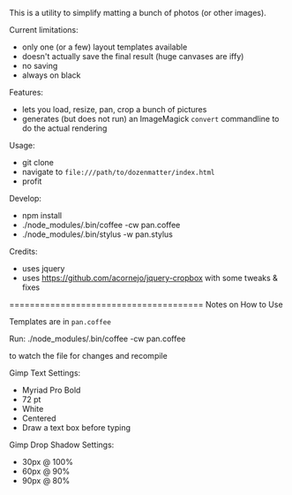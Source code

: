 This is a utility to simplify matting a bunch of photos (or other images).

Current limitations:

* only one (or a few) layout templates available
* doesn't actually save the final result (huge canvases are iffy)
* no saving
* always on black

Features:

* lets you load, resize, pan, crop a bunch of pictures
* generates (but does not run) an ImageMagick `convert` commandline to do the actual rendering

Usage:

* git clone
* navigate to `file:///path/to/dozenmatter/index.html`
* profit

Develop:

* npm install
* ./node_modules/.bin/coffee -cw pan.coffee
* ./node_modules/.bin/stylus -w pan.stylus

Credits:

* uses jquery
* uses https://github.com/acornejo/jquery-cropbox with some tweaks & fixes


======================================
Notes on How to Use

Templates are in `pan.coffee`

Run:
./node_modules/.bin/coffee -cw pan.coffee

to watch the file for changes and recompile


Gimp Text Settings:
* Myriad Pro Bold
* 72 pt
* White
* Centered
* Draw a text box before typing

Gimp Drop Shadow Settings:
* 30px @ 100%
* 60px @  90%
* 90px @  80%


